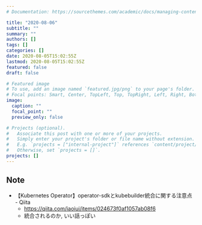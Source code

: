 ```yaml
---
# Documentation: https://sourcethemes.com/academic/docs/managing-content/

title: "2020-08-06"
subtitle: ""
summary: ""
authors: []
tags: []
categories: []
date: 2020-08-05T15:02:55Z
lastmod: 2020-08-05T15:02:55Z
featured: false
draft: false

# Featured image
# To use, add an image named `featured.jpg/png` to your page's folder.
# Focal points: Smart, Center, TopLeft, Top, TopRight, Left, Right, BottomLeft, Bottom, BottomRight.
image:
  caption: ""
  focal_point: ""
  preview_only: false

# Projects (optional).
#   Associate this post with one or more of your projects.
#   Simply enter your project's folder or file name without extension.
#   E.g. `projects = ["internal-project"]` references `content/project/deep-learning/index.md`.
#   Otherwise, set `projects = []`.
projects: []
---
```


## Note

* 【Kubernetes Operator】operator-sdkとkubebuilder統合に関する注意点 - Qiita
  * https://qiita.com/iaoiui/items/024673f0af1057ab08f6
  * 統合されるのか, いい話っぽい
